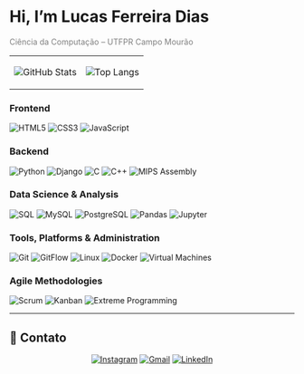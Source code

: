 # Hi, I’m Lucas Ferreira Dias

<span style="color:gray;">Ciência da Computação – UTFPR Campo Mourão</span>

<div align="center">

<table>
<tr>
<td>

![GitHub Stats](https://github-readme-stats.vercel.app/api?username=eq-lucas&show_icons=true&theme=dark&hide_border=true&title_color=D9D9D9&icon_color=FFFFFF&text_color=B0B0B0&bg_color=1F2022)

</td>
<td>

![Top Langs](https://github-readme-stats.vercel.app/api/top-langs/?username=eq-lucas&layout=compact&theme=dark&hide_border=true&title_color=D9D9D9&icon_color=FFFFFF&text_color=B0B0B0&bg_color=1F2022)

</td>
</tr>
</table>

</div>

### Frontend
<div align="left">
  <img src="https://img.shields.io/badge/HTML5-E34F26?style=for-the-badge&logo=html5&logoColor=white" alt="HTML5"/>
  <img src="https://img.shields.io/badge/CSS3-1572B6?style=for-the-badge&logo=css3&logoColor=white" alt="CSS3"/>
  <img src="https://img.shields.io/badge/JavaScript-F7DF1E?style=for-the-badge&logo=javascript&logoColor=black" alt="JavaScript"/>
</div>

### Backend 
<div align="left">
  <img src="https://img.shields.io/badge/Python-3776AB?style=for-the-badge&logo=python&logoColor=white" alt="Python"/>
  <img src="https://img.shields.io/badge/Django-092E20?style=for-the-badge&logo=django&logoColor=white" alt="Django"/>
  <img src="https://img.shields.io/badge/C-00599C?style=for-the-badge&logo=c&logoColor=white" alt="C"/>
  <img src="https://img.shields.io/badge/C++-00599C?style=for-the-badge&logo=c%2B%2B&logoColor=white" alt="C++"/>
  <img src="https://img.shields.io/badge/Assembly-592C88?style=for-the-badge" alt="MIPS Assembly"/>
</div>

### Data Science & Analysis
<div align="left">
  <img src="https://img.shields.io/badge/SQL-025E8C?style=for-the-badge&logo=Azure+SQL+Database&logoColor=white" alt="SQL"/>
  <img src="https://img.shields.io/badge/MySQL-4479A1?style=for-the-badge&logo=mysql&logoColor=white" alt="MySQL"/>
  <img src="https://img.shields.io/badge/PostgreSQL-336791?style=for-the-badge&logo=postgresql&logoColor=white" alt="PostgreSQL"/>
  <img src="https://img.shields.io/badge/Pandas-150458?style=for-the-badge&logo=pandas&logoColor=white" alt="Pandas"/>
  <img src="https://img.shields.io/badge/Jupyter-F37626?style=for-the-badge&logo=Jupyter&logoColor=white" alt="Jupyter"/>
</div>

### Tools, Platforms & Administration
<div align="left">
  <img src="https://img.shields.io/badge/Git-F05032?style=for-the-badge&logo=git&logoColor=white" alt="Git"/>
  <img src="https://img.shields.io/badge/GitFlow-F78D3A?style=for-the-badge&logo=git&logoColor=white" alt="GitFlow"/>
  <img src="https://img.shields.io/badge/Linux-FCC624?style=for-the-badge&logo=linux&logoColor=black" alt="Linux"/>
  <img src="https://img.shields.io/badge/Docker-2496ED?style=for-the-badge&logo=docker&logoColor=white" alt="Docker"/>
  <img src="https://img.shields.io/badge/Virtual_Machines-183A61?style=for-the-badge&logo=virtualbox&logoColor=white" alt="Virtual Machines"/>
</div>

### Agile Methodologies
<div align="left">
  <img src="https://img.shields.io/badge/Scrum-0093D1?style=for-the-badge&logo=Azure+DevOps&logoColor=white" alt="Scrum"/>
  <img src="https://img.shields.io/badge/Kanban-4B9FC5?style=for-the-badge&logo=Trello&logoColor=white" alt="Kanban"/>
  <img src="https://img.shields.io/badge/XP-006600?style=for-the-badge" alt="Extreme Programming"/>
</div>

---

## 🔗 Contato
<div align="center">
  <a href="https://instagram.com/eq_lucas/" target="_blank"><img src="https://img.shields.io/badge/Instagram-E4405F?style=for-the-badge&logo=instagram&logoColor=white" alt="Instagram"/></a>
  <a href="mailto:lucas11devc@gmail.com" target="_blank"><img src="https://img.shields.io/badge/Gmail-D14836?style=for-the-badge&logo=gmail&logoColor=white" alt="Gmail"/></a>
  <a href="https://www.linkedin.com/in/lucasferreiradias/" target="_blank"><img src="https://img.shields.io/badge/LinkedIn-0A66C2?style=for-the-badge&logo=linkedin&logoColor=white" alt="LinkedIn"/></a>
</div>
